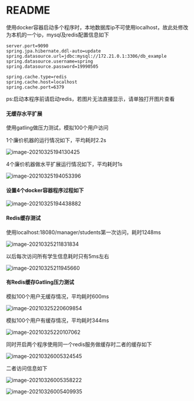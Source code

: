 # README

使用docker容器启动多个程序时，本地数据库ip不可使用localhost，故此处修改为本机的一个ip，mysql及redis配置信息如下

```properties
server.port=9090
spring.jpa.hibernate.ddl-auto=update
spring.datasource.url=jdbc:mysql://172.21.0.1:3306/db_example
spring.datasource.username=spring
spring.datasource.password=19990505

spring.cache.type=redis
spring.cache.host=localhost
spring.cache.port=6379
```

ps:启动本程序前请启动redis，若图片无法直接显示，请单独打开图片查看

#### 无缓存水平扩展

使用gatling做压力测试，模拟100个用户访问

1个廉价机器的运行情况如下，平均耗时2.2s

![image-20210325194130425](D:\日常生活\大三下\软件体系结构\projects\StudentManagerPressTest\image-20210325194130425.png)

4个廉价机器做水平扩展运行情况如下，平均耗时1s

![image-20210325194053396](D:\日常生活\大三下\软件体系结构\projects\StudentManagerPressTest\image-20210325194053396.png)

#### 设置4个docker容器程序过程如下

![image-20210325194438882](D:\日常生活\大三下\软件体系结构\projects\StudentManagerPressTest\image-20210325194438882.png)

#### Redis缓存测试

使用localhost:18080/manager/students第一次访问，耗时1248ms

![image-20210325211831834](D:\日常生活\大三下\软件体系结构\projects\StudentManagerPressTest\image-20210325211831834.png)

以后每次访问所有学生信息耗时只有5ms左右

![image-20210325211945660](D:\日常生活\大三下\软件体系结构\projects\StudentManagerPressTest\image-20210325211945660.png)

#### 有Redis缓存Gatling压力测试

模拟100个用户无缓存情况，平均耗时600ms

![image-20210325220609854](D:\日常生活\大三下\软件体系结构\projects\StudentManagerPressTest\image-20210325220609854.png)

模拟100个用户有缓存情况，平均耗时344ms

![image-20210325220107062](D:\日常生活\大三下\软件体系结构\projects\StudentManagerPressTest\image-20210325220107062.png)

同时开启两个程序使用同一个redis服务做缓存时二者的缓存如下

![image-20210326005324545](D:\日常生活\大三下\软件体系结构\projects\StudentManagerPressTest\image-20210326005324545.png)

二者访问信息如下

![image-20210326005358222](D:\日常生活\大三下\软件体系结构\projects\StudentManagerPressTest\image-20210326005358222.png)

![image-20210326005409935](D:\日常生活\大三下\软件体系结构\projects\StudentManagerPressTest\image-20210326005409935.png)